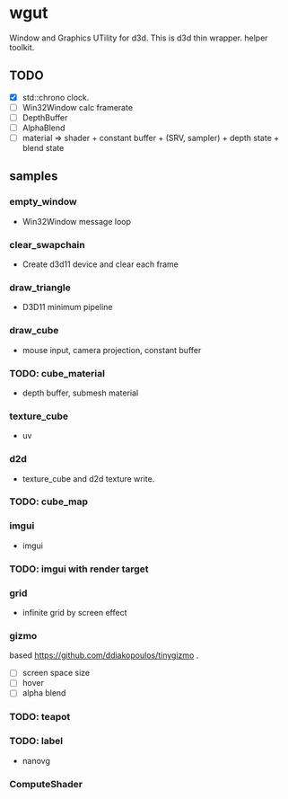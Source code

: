 # wgut

Window and Graphics UTility for d3d. This is d3d thin wrapper. helper toolkit.

## TODO

* [x] std::chrono clock.
* [ ] Win32Window calc framerate
* [ ] DepthBuffer
* [ ] AlphaBlend
* [ ] material => shader + constant buffer + (SRV, sampler) + depth state + blend state

## samples

### empty_window

* Win32Window message loop

### clear_swapchain

* Create d3d11 device and clear each frame

### draw_triangle

* D3D11 minimum pipeline

### draw_cube

* mouse input, camera projection, constant buffer

### TODO: cube_material

* depth buffer, submesh material

### texture_cube

* uv

### d2d

* texture_cube and d2d texture write.

### TODO: cube_map

### imgui

* imgui

### TODO: imgui with render target

### grid

* infinite grid by screen effect

### gizmo

based https://github.com/ddiakopoulos/tinygizmo .

* [ ] screen space size
* [ ] hover
* [ ] alpha blend

### TODO: teapot

### TODO: label

* nanovg

### ComputeShader
